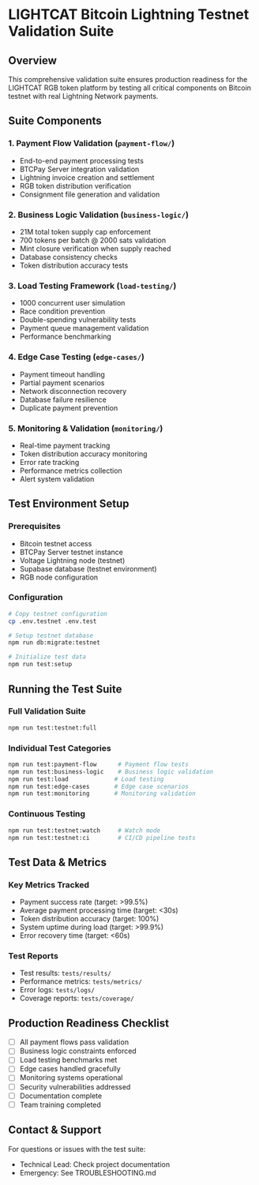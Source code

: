 # LIGHTCAT Bitcoin Lightning Testnet Validation Suite

## Overview

This comprehensive validation suite ensures production readiness for the LIGHTCAT RGB token platform by testing all critical components on Bitcoin testnet with real Lightning Network payments.

## Suite Components

### 1. Payment Flow Validation (`payment-flow/`)
- End-to-end payment processing tests
- BTCPay Server integration validation
- Lightning invoice creation and settlement
- RGB token distribution verification
- Consignment file generation and validation

### 2. Business Logic Validation (`business-logic/`)
- 21M total token supply cap enforcement
- 700 tokens per batch @ 2000 sats validation
- Mint closure verification when supply reached
- Database consistency checks
- Token distribution accuracy tests

### 3. Load Testing Framework (`load-testing/`)
- 1000 concurrent user simulation
- Race condition prevention
- Double-spending vulnerability tests
- Payment queue management validation
- Performance benchmarking

### 4. Edge Case Testing (`edge-cases/`)
- Payment timeout handling
- Partial payment scenarios
- Network disconnection recovery
- Database failure resilience
- Duplicate payment prevention

### 5. Monitoring & Validation (`monitoring/`)
- Real-time payment tracking
- Token distribution accuracy monitoring
- Error rate tracking
- Performance metrics collection
- Alert system validation

## Test Environment Setup

### Prerequisites
- Bitcoin testnet access
- BTCPay Server testnet instance
- Voltage Lightning node (testnet)
- Supabase database (testnet environment)
- RGB node configuration

### Configuration
```bash
# Copy testnet configuration
cp .env.testnet .env.test

# Setup testnet database
npm run db:migrate:testnet

# Initialize test data
npm run test:setup
```

## Running the Test Suite

### Full Validation Suite
```bash
npm run test:testnet:full
```

### Individual Test Categories
```bash
npm run test:payment-flow      # Payment flow tests
npm run test:business-logic    # Business logic validation
npm run test:load             # Load testing
npm run test:edge-cases       # Edge case scenarios
npm run test:monitoring       # Monitoring validation
```

### Continuous Testing
```bash
npm run test:testnet:watch     # Watch mode
npm run test:testnet:ci        # CI/CD pipeline tests
```

## Test Data & Metrics

### Key Metrics Tracked
- Payment success rate (target: >99.5%)
- Average payment processing time (target: <30s)
- Token distribution accuracy (target: 100%)
- System uptime during load (target: >99.9%)
- Error recovery time (target: <60s)

### Test Reports
- Test results: `tests/results/`
- Performance metrics: `tests/metrics/`
- Error logs: `tests/logs/`
- Coverage reports: `tests/coverage/`

## Production Readiness Checklist

- [ ] All payment flows pass validation
- [ ] Business logic constraints enforced
- [ ] Load testing benchmarks met
- [ ] Edge cases handled gracefully
- [ ] Monitoring systems operational
- [ ] Security vulnerabilities addressed
- [ ] Documentation complete
- [ ] Team training completed

## Contact & Support

For questions or issues with the test suite:
- Technical Lead: Check project documentation
- Emergency: See TROUBLESHOOTING.md